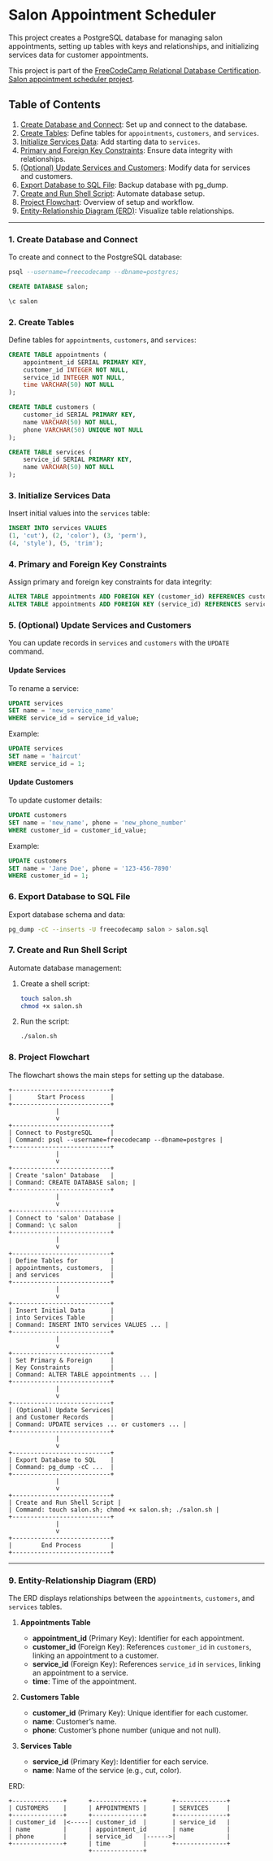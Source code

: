 # Salon Appointment Scheduler

This project creates a PostgreSQL database for managing salon appointments, setting up tables with keys and relationships, and initializing services data for customer appointments. 

This project is part of the
[FreeCodeCamp Relational Database Certification](https://www.freecodecamp.org/learn/relational-database).
[Salon appointment scheduler project](https://www.freecodecamp.org/learn/relational-database/build-a-salon-appointment-scheduler-project/build-a-salon-appointment-scheduler).

## Table of Contents
1. [Create Database and Connect](#1-create-database-and-connect): Set up and connect to the database.
2. [Create Tables](#2-create-tables): Define tables for `appointments`, `customers`, and `services`.
3. [Initialize Services Data](#3-initialize-services-data): Add starting data to `services`.
4. [Primary and Foreign Key Constraints](#4-primary-and-foreign-key-constraints): Ensure data integrity with relationships.
5. [(Optional) Update Services and Customers](#5-optional-update-services-and-customers): Modify data for services and customers.
6. [Export Database to SQL File](#6-export-database-to-sql-file): Backup database with pg_dump.
7. [Create and Run Shell Script](#7-create-and-run-shell-script): Automate database setup.
8. [Project Flowchart](#8-project-flowchart): Overview of setup and workflow.
9. [Entity-Relationship Diagram (ERD)](#9-entity-relationship-diagram-erd): Visualize table relationships.

---

### 1. Create Database and Connect
To create and connect to the PostgreSQL database:
```sql
psql --username=freecodecamp --dbname=postgres;

CREATE DATABASE salon;

\c salon
```

### 2. Create Tables
Define tables for `appointments`, `customers`, and `services`:
```sql
CREATE TABLE appointments (
    appointment_id SERIAL PRIMARY KEY,
    customer_id INTEGER NOT NULL,
    service_id INTEGER NOT NULL,
    time VARCHAR(50) NOT NULL
);

CREATE TABLE customers (
    customer_id SERIAL PRIMARY KEY,
    name VARCHAR(50) NOT NULL,
    phone VARCHAR(50) UNIQUE NOT NULL
);

CREATE TABLE services (
    service_id SERIAL PRIMARY KEY,
    name VARCHAR(50) NOT NULL
);
```

### 3. Initialize Services Data
Insert initial values into the `services` table:
```sql
INSERT INTO services VALUES
(1, 'cut'), (2, 'color'), (3, 'perm'), 
(4, 'style'), (5, 'trim');
```

### 4. Primary and Foreign Key Constraints
Assign primary and foreign key constraints for data integrity:
```sql
ALTER TABLE appointments ADD FOREIGN KEY (customer_id) REFERENCES customers (customer_id);
ALTER TABLE appointments ADD FOREIGN KEY (service_id) REFERENCES services (service_id);
```

### 5. (Optional) Update Services and Customers
You can update records in `services` and `customers` with the `UPDATE` command.

#### Update Services
To rename a service:
```sql
UPDATE services
SET name = 'new_service_name'
WHERE service_id = service_id_value;
```
Example:
```sql
UPDATE services
SET name = 'haircut'
WHERE service_id = 1;
```

#### Update Customers
To update customer details:
```sql
UPDATE customers
SET name = 'new_name', phone = 'new_phone_number'
WHERE customer_id = customer_id_value;
```
Example:
```sql
UPDATE customers
SET name = 'Jane Doe', phone = '123-456-7890'
WHERE customer_id = 1;
```

### 6. Export Database to SQL File
Export database schema and data:
```bash
pg_dump -cC --inserts -U freecodecamp salon > salon.sql
```

### 7. Create and Run Shell Script
Automate database management:
1. Create a shell script:
   ```bash
   touch salon.sh
   chmod +x salon.sh
   ```
2. Run the script:
   ```bash
   ./salon.sh
   ```

### 8. Project Flowchart
The flowchart shows the main steps for setting up the database.

```plaintext
+---------------------------+
|       Start Process       |
+---------------------------+
             |
             v
+---------------------------+
| Connect to PostgreSQL     |
| Command: psql --username=freecodecamp --dbname=postgres |
+---------------------------+
             |
             v
+---------------------------+
| Create 'salon' Database   |
| Command: CREATE DATABASE salon; |
+---------------------------+
             |
             v
+---------------------------+
| Connect to 'salon' Database |
| Command: \c salon           |
+---------------------------+
             |
             v
+---------------------------+
| Define Tables for         |
| appointments, customers,  |
| and services              |
+---------------------------+
             |
             v
+---------------------------+
| Insert Initial Data       |
| into Services Table       |
| Command: INSERT INTO services VALUES ... |
+---------------------------+
             |
             v
+---------------------------+
| Set Primary & Foreign     |
| Key Constraints           |
| Command: ALTER TABLE appointments ... |
+---------------------------+
             |
             v
+---------------------------+
| (Optional) Update Services|
| and Customer Records      |
| Command: UPDATE services ... or customers ... |
+---------------------------+
             |
             v
+---------------------------+
| Export Database to SQL    |
| Command: pg_dump -cC ...  |
+---------------------------+
             |
             v
+---------------------------+
| Create and Run Shell Script |
| Command: touch salon.sh; chmod +x salon.sh; ./salon.sh |
+---------------------------+
             |
             v
+---------------------------+
|        End Process        |
+---------------------------+
```

---

### 9. Entity-Relationship Diagram (ERD)

The ERD displays relationships between the `appointments`, `customers`, and `services` tables.

1. **Appointments Table**
   - **appointment_id** (Primary Key): Identifier for each appointment.
   - **customer_id** (Foreign Key): References `customer_id` in `customers`, linking an appointment to a customer.
   - **service_id** (Foreign Key): References `service_id` in `services`, linking an appointment to a service.
   - **time**: Time of the appointment.

2. **Customers Table**
   - **customer_id** (Primary Key): Unique identifier for each customer.
   - **name**: Customer’s name.
   - **phone**: Customer’s phone number (unique and not null).

3. **Services Table**
   - **service_id** (Primary Key): Identifier for each service.
   - **name**: Name of the service (e.g., cut, color).

ERD:
```plaintext
+--------------+      +--------------+       +--------------+
| CUSTOMERS    |      | APPOINTMENTS |       | SERVICES     |
+--------------+      +--------------+       +--------------+
| customer_id  |<-----| customer_id  |       | service_id   |
| name         |      | appointment_id       | name         |
| phone        |      | service_id   |------>|              |
+--------------+      | time         |       +--------------+
                      +--------------+
```

